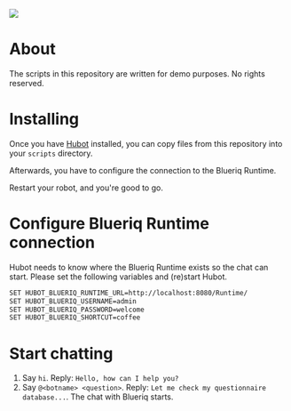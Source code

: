 [![][logo]][website] 

# About

The scripts in this repository are written for demo purposes. No rights reserved.

# Installing

Once you have [Hubot](https://hubot.github.com/) installed, you can copy 
files from this repository into your `scripts` directory. 

Afterwards, you have to configure the connection to the Blueriq Runtime.

Restart your robot, and you're good to go.

# Configure Blueriq Runtime connection

Hubot needs to know where the Blueriq Runtime exists so the chat can start. 
Please set the following variables and (re)start Hubot. 

```bash
SET HUBOT_BLUERIQ_RUNTIME_URL=http://localhost:8080/Runtime/
SET HUBOT_BLUERIQ_USERNAME=admin
SET HUBOT_BLUERIQ_PASSWORD=welcome
SET HUBOT_BLUERIQ_SHORTCUT=coffee
```

# Start chatting

1. Say `hi`. Reply: `Hello, how can I help you?`
2. Say `@<botname> <question>`. Reply: `Let me check my questionnaire database...`. The chat with Blueriq starts.

[logo]: https://www.blueriq.com/wp-content/uploads/2018/07/BLUERIQ-rgb-logo-kleur-gradient-PNG-300x111.png
[website]: http://www.blueriq.com